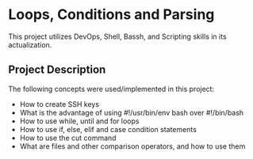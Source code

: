 # Loops, Conditions and Parsing

This project utilizes DevOps, Shell, Bassh, and Scripting skills in its actualization.

## Project Description
The following concepts were used/implemented in this project:
- How to create SSH keys
- What is the advantage of using #!/usr/bin/env bash over #!/bin/bash
- How to use while, until and for loops
- How to use if, else, elif and case condition statements
- How to use the cut command
- What are files and other comparison operators, and how to use them
